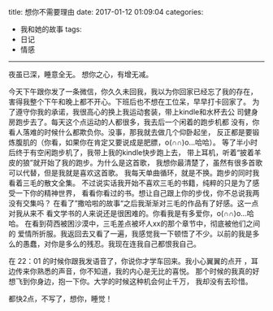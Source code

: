 title: 想你不需要理由
date: 2017-01-12 01:09:04
categories:
  - 我和她的故事
tags:
  - 日记
  - 情感
---
夜虽已深，睡意全无。
想你之心，有增无减。

今天下午跟你发了一条微信，你久久未回我，我以为你回家已经忘了我的存在，
害得我整个下午和晚上都不开心。下班后也不想在工位呆，早早打卡回家了。
为了遵守你我的承诺，我很高心的换上我运动套装，带上kindle和水杯去公
司健身房跑步去了。每天这个点运动的人都很多，我去后一个闲着的跑步机都
没有，你看人落难的时候什么都欺负你。没事，那我就去做几个仰卧起坐，
反正都是要锻炼腹肌的（你看，如果你在肯定又要说成是肥膘，o(∩∩)o...哈哈）。
等了半小时后终于有空闲跑步机了，我带上我的kindle快步跑上去，
带上耳机，听着“披着羊皮的狼”就开始了我的跑步。为什么是这首歌，
我想你最清楚了，虽然有很多首歌可以代替，但是我就是喜欢这首歌。
我每天单曲循环，就是不换。跑步的同时我看着三毛的散文全集。
不过说实话我开始不喜欢三毛的书籍，纯粹的只是为了感受一下你的精神世界，
看看你看过的书。想让自己跟上你的步伐，你不总说我两没有交集吗？
在看了”撒哈啦的故事“之后我渐渐对三毛的作品有了好感。这一点对我从来不
看文学书的人来说还是很困难的。你看我是有多爱你，o(∩∩)o...哈哈。
在看到荷西被困沙漠中，三毛差点被坏人xx的那个章节中，彻底被他们之间的
爱情所折服。我返回去又看了一遍，我感觉我一下顿悟了不少。以前的我是多
么的愚蠢，对你是多么的残忍。我现在连我自己都恨我自己。

在 22：01 的时候你跟我发语音了，你说你才学车回来。我小心翼翼的点开
，耳边传来你熟悉的声音，你不知道，我的内心是无比的喜悦。
那个时候的我真的好想飞到你身边，抱一下你。大学的时候这种机会何止千万，
我却没有去珍惜。

都快2点，不写了，想你，睡觉！

